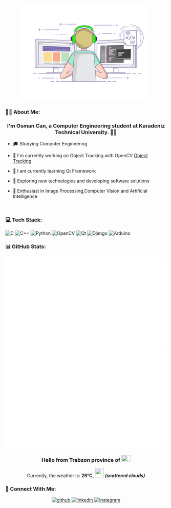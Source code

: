 <p align="center"><img src="https://raw.githubusercontent.com/osmancanaksoy/osmancanaksoy/main/gif3.gif" width="400" height="300"/></p>  

### 👨‍💻 About Me:
### <div align="center">I'm Osman Can, a Computer Engineering student at Karadeniz Technical University. 👨‍💻</div>
  

- 🎓  Studying Computer Engineering  
  

- 🔭 I'm currently working on Object Tracking with OpenCV [Object Tracking](https://github.com/osmancanaksoy/Object-Tracking.git)  
  

- 🌱 I am currently learning Qt Framework  
  

- 🤔  Exploring new technologies and developing software solutions  
  

-  🧐 Enthusiast in Image Processing,Computer Vision and Artificial Intelligence 
  

<br/>

### 💻 Tech Stack:
![C](https://img.shields.io/badge/c-%2300599C.svg?style=for-the-badge&logo=c&logoColor=white) ![C++](https://img.shields.io/badge/c++-%2300599C.svg?style=for-the-badge&logo=c%2B%2B&logoColor=white) ![Python](https://img.shields.io/badge/python-3670A0?style=for-the-badge&logo=python&logoColor=ffdd54) ![OpenCV](https://img.shields.io/badge/OpenCV-27338e?style=for-the-badge&logo=OpenCV&logoColor=white) ![Qt](https://img.shields.io/badge/Qt-%23217346.svg?style=for-the-badge&logo=Qt&logoColor=white)   ![Django](https://img.shields.io/badge/django-%23092E20.svg?style=for-the-badge&logo=django&logoColor=white) ![Arduino](https://img.shields.io/badge/-Arduino-00979D?style=for-the-badge&logo=Arduino&logoColor=white)

### 📊 GitHub Stats:
![Overview](https://raw.githubusercontent.com/osmancanaksoy/github-stats-transparent/output/generated/overview.svg) ![Most Used Languages](https://github.com/osmancanaksoy/github-stats-transparent/blob/output/generated/languages.svg)

<!-- WEATHER:START -->
<h3 align="center">Hello from Trabzon province of <img src="https://flagicons.lipis.dev/flags/4x3/tr.svg" width="28" height="21"/></h3>
<p align="center">Currently, the weather is: <b>29°C, <img src="https://openweathermap.org/img/wn/03d.png" width="28" height="28"> <i>(scattered clouds)</i></b></p>
<!-- WEATHER:END -->

### 🤝 Connect With Me:  
<div align="center">
<a href="https://github.com/osmancanaksoy" target="_blank">
<img src=https://img.shields.io/badge/github-%2324292e.svg?&style=for-the-badge&logo=github&logoColor=white alt=github />
</a>
<a href="https://linkedin.com/in/osmancanaksoy" target="_blank">
<img src=https://img.shields.io/badge/linkedin-%231E77B5.svg?&style=for-the-badge&logo=linkedin&logoColor=white alt=linkedin />
</a>
<a href="https://instagram.com/osmancanaksoy" target="_blank">
<img src=https://img.shields.io/badge/instagram-%23000000.svg?&style=for-the-badge&logo=instagram&logoColor=white alt=instagram  />
</a>  
</div>  

